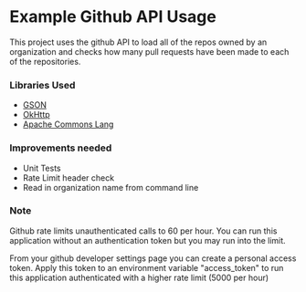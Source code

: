 # Example Github API Usage

This project uses the github API to load all of the repos owned by an organization and checks how many pull requests have been made to each of the repositories.

### Libraries Used
- [GSON](https://github.com/google/gson)
- [OkHttp](http://square.github.io/okhttp/)
- [Apache Commons Lang](http://commons.apache.org/proper/commons-lang/)

### Improvements needed
- Unit Tests
- Rate Limit header check
- Read in organization name from command line

### Note
Github rate limits unauthenticated calls to 60 per hour. You can run this application without an authentication token but you may run into the limit.

From your github developer settings page you can create a personal access token. Apply this token to an environment variable "access_token" to run this application authenticated with a higher rate limit (5000 per hour)